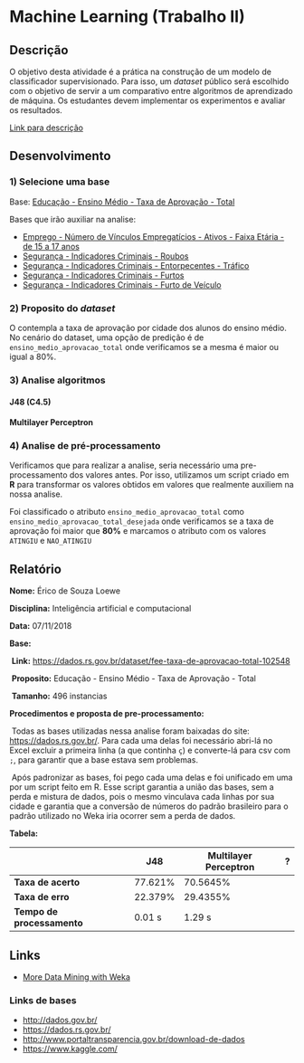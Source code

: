 # Machine Learning (Trabalho II)

## Descrição

O objetivo desta atividade é a prática na construção de um modelo de classificador supervisionado. Para isso, um *dataset* público será escolhido com o objetivo de servir a um comparativo entre algoritmos de aprendizado de máquina. Os estudantes devem implementar os experimentos e avaliar os resultados.

[Link para descrição](https://docs.google.com/document/d/1__tClh4zYZrES1shS7iw3LYH-KoAvCy6Cdygg4BOV08/edit)

## Desenvolvimento

### 1) Selecione uma base

Base: [Educação - Ensino Médio - Taxa de Aprovação - Total](https://dados.rs.gov.br/dataset/fee-taxa-de-aprovacao-total-102548)

Bases que irão auxiliar na analise:

- [Emprego - Número de Vínculos Empregatícios - Ativos - Faixa Etária - de 15 a 17 anos](https://dados.rs.gov.br/dataset/fee-faixa-etaria-de-15-a-17-anos-103859)
- [Segurança - Indicadores Criminais - Roubos](https://dados.rs.gov.br/dataset/fee-indicadores-criminais-roubos-103603)
- [Segurança - Indicadores Criminais - Entorpecentes - Tráfico](https://dados.rs.gov.br/dataset/fee-indicadores-criminais-entorpecentes-trafico-103621)
- [Segurança - Indicadores Criminais - Furtos](https://dados.rs.gov.br/dataset/fee-indicadores-criminais-furtos-103599)
- [Segurança - Indicadores Criminais - Furto de Veículo](https://dados.rs.gov.br/dataset/fee-indicadores-criminais-furto-de-veiculo-103601)

### 2) Proposito do *dataset*

O contempla a taxa de aprovação por cidade dos alunos do ensino médio. No cenário do dataset, uma opção de predição é de `ensino_medio_aprovacao_total` onde verificamos se a mesma é maior ou igual a 80%.

### 3) Analise algoritmos

#### J48 (C4.5)

#### Multilayer Perceptron

### 4) Analise de pré-processamento

Verificamos que para realizar a analise, seria necessário uma pre-processamento dos valores antes. Por isso, utilizamos um script criado em **R** para transformar os valores obtidos em valores que realmente auxiliem na nossa analise.

Foi classificado o atributo `ensino_medio_aprovacao_total`  como `ensino_medio_aprovacao_total_desejada` onde verificamos se a taxa de aprovação foi maior que **80%** e marcamos o atributo com os valores `ATINGIU` e `NAO_ATINGIU`

## Relatório

**Nome:** Érico de Souza Loewe

**Disciplina:** Inteligência artificial e computacional

**Data:** 07/11/2018

**Base:** 

​	**Link:** https://dados.rs.gov.br/dataset/fee-taxa-de-aprovacao-total-102548

​	**Proposito:** Educação - Ensino Médio - Taxa de Aprovação - Total

​	**Tamanho:** 496 instancias

**Procedimentos e proposta de pre-processamento:** 	

​	Todas as bases utilizadas nessa analise foram baixadas do site: https://dados.rs.gov.br/. Para cada uma delas foi necessário abri-lá no Excel excluir a primeira linha (a que continha `ç`) e converte-lá para csv com `;`, para garantir que a base estava sem problemas.

​	Após padronizar as bases, foi pego cada uma delas e foi unificado em uma por um script feito em R. Esse script garantia a união das bases, sem a perda e mistura de dados, pois o mesmo vinculava cada linhas por sua cidade e garantia que a conversão de números do padrão brasileiro para o padrão utilizado no Weka iria ocorrer sem a perda de dados.

**Tabela:**

|                            | J48     | Multilayer Perceptron | ?    |
| -------------------------- | ------- | --------------------- | ---- |
| **Taxa de acerto**         | 77.621% | 70.5645%              |      |
| **Taxa de erro**           | 22.379% | 29.4355%              |      |
| **Tempo de processamento** | 0.01 s  | 1.29 s                |      |



## Links

- [More Data Mining with Weka](https://www.cs.waikato.ac.nz/ml/weka/mooc/moredataminingwithweka/slides/Class5-MoreDataMiningWithWeka-2014.pdf)

### Links de bases

- http://dados.gov.br/
- https://dados.rs.gov.br/
- http://www.portaltransparencia.gov.br/download-de-dados
- https://www.kaggle.com/